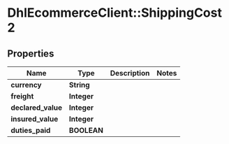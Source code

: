 # DhlEcommerceClient::ShippingCost2

## Properties
Name | Type | Description | Notes
------------ | ------------- | ------------- | -------------
**currency** | **String** |  |
**freight** | **Integer** |  |
**declared_value** | **Integer** |  |
**insured_value** | **Integer** |  |
**duties_paid** | **BOOLEAN** |  |


